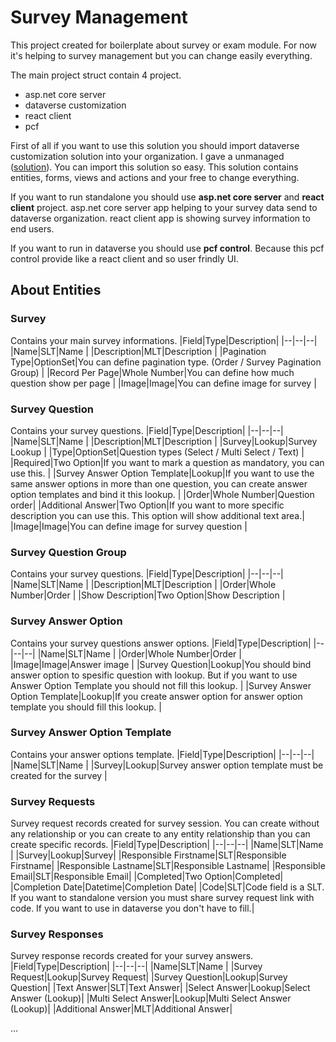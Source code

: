 # Survey Management

This project created for boilerplate about survey or exam module. For now it's helping to survey management but you can change easily everything. 

The main project struct contain 4 project. 
- asp.net core server
- dataverse customization
- react client
- pcf

First of all if you want to use this solution you should import dataverse customization solution into your organization. I gave a unmanaged ([solution](https://github.com/hzengindev/survey-management/blob/main/src/dataverse-customization/SurveyManagement_1_0_0_1.zip)). You can import this solution so easy. This solution contains entities, forms, views and actions and your free to change everything.

If you want to run standalone you should use **asp.net core server** and **react client** project. asp.net core server app helping to your survey data send to dataverse organization. react client app is showing survey information to end users.

If you want to run in dataverse you should use **pcf control**. Because this pcf control provide like a react client and so user frindly UI.

## About Entities

### Survey
 Contains your main survey informations.
|Field|Type|Description|
|--|--|--|
|Name|SLT|Name |
|Description|MLT|Description |
|Pagination Type|OptionSet|You can define pagination type. (Order / Survey Pagination Group) |
|Record Per Page|Whole Number|You can define how much question show per page |
|Image|Image|You can define image for survey |

### Survey Question
 Contains your survey questions.
|Field|Type|Description|
|--|--|--|
|Name|SLT|Name |
|Description|MLT|Description |
|Survey|Lookup|Survey Lookup |
|Type|OptionSet|Question types (Select / Multi Select / Text) |
|Required|Two Option|If you want to mark a question as mandatory, you can use this. |
|Survey Answer Option Template|Lookup|If you want to use the same answer options in more than one question, you can create answer option templates and bind it this lookup. |
|Order|Whole Number|Question order|
|Additional Answer|Two Option|If you want to more specific description you can use this. This option will show additional text area.|
|Image|Image|You can define image for survey question |

### Survey Question Group
 Contains your survey questions.
|Field|Type|Description|
|--|--|--|
|Name|SLT|Name |
|Description|MLT|Description |
|Order|Whole Number|Order |
|Show Description|Two Option|Show Description |

### Survey Answer Option
 Contains your survey questions answer options.
|Field|Type|Description|
|--|--|--|
|Name|SLT|Name |
|Order|Whole Number|Order |
|Image|Image|Answer image |
|Survey Question|Lookup|You should bind answer option to spesific question with lookup. But if you want to use Answer Option Template you should not fill this lookup. |
|Survey Answer Option Template|Lookup|If you create answer option for answer option template you should fill this lookup.  |

### Survey Answer Option Template
 Contains your answer options template.
|Field|Type|Description|
|--|--|--|
|Name|SLT|Name |
|Survey|Lookup|Survey answer option template must be created for the survey |

### Survey Requests
 Survey request records created for survey session. You can create without any relationship or you can create to any entity relationship than you can create specific records. 
|Field|Type|Description|
|--|--|--|
|Name|SLT|Name |
|Survey|Lookup|Survey|
|Responsible Firstname|SLT|Responsible Firstname|
|Responsible Lastname|SLT|Responsible Lastname|
|Responsible Email|SLT|Responsible Email|
|Completed|Two Option|Completed|
|Completion Date|Datetime|Completion Date|
|Code|SLT|Code field is a SLT. If you want to standalone version you must share survey request link with code. If you want to use in dataverse you don't have to fill.|

### Survey Responses
 Survey response records created for your survey answers.
|Field|Type|Description|
|--|--|--|
|Name|SLT|Name |
|Survey Request|Lookup|Survey Request|
|Survey Question|Lookup|Survey Question|
|Text Answer|SLT|Text Answer|
|Select Answer|Lookup|Select Answer (Lookup)|
|Multi Select Answer|Lookup|Multi Select Answer (Lookup)|
|Additional Answer|MLT|Additional Answer|

...